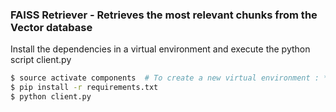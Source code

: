 ### FAISS Retriever - Retrieves the most relevant chunks from the Vector database
Install the dependencies in a virtual environment and execute the python script client.py
```bash 
$ source activate components  # To create a new virtual environment : *conda create -n <env_name>*
$ pip install -r requirements.txt
$ python client.py
```